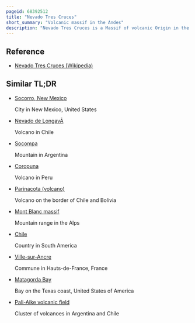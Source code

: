 ```yaml
---
pageid: 68392512
title: "Nevado Tres Cruces"
short_summary: "Volcanic massif in the Andes"
description: "Nevado Tres Cruces is a Massif of volcanic Origin in the Andes Mountains on the Border between Argentina and Chile. It has two main Summits Tres Cruces sur at 6748 Meters and Tres Cruces centro at 6629 Metres and a third minor Summit Tres cruces norte at 6030 Meters. Tres Cruces Sur is the sixth highest Mountain in the Andes."
---
```


## Reference

- [Nevado Tres Cruces (Wikipedia)](https://en.wikipedia.org/?curid=68392512)

## Similar TL;DR

- [Socorro, New Mexico](/tldr/en/socorro-new-mexico)

  City in New Mexico, United States

- [Nevado de LongavÃ­](/tldr/en/nevado-de-longavi)

  Volcano in Chile

- [Socompa](/tldr/en/socompa)

  Mountain in Argentina

- [Coropuna](/tldr/en/coropuna)

  Volcano in Peru

- [Parinacota (volcano)](/tldr/en/parinacota-volcano)

  Volcano on the border of Chile and Bolivia

- [Mont Blanc massif](/tldr/en/mont-blanc-massif)

  Mountain range in the Alps

- [Chile](/tldr/en/chile)

  Country in South America

- [Ville-sur-Ancre](/tldr/en/ville-sur-ancre)

  Commune in Hauts-de-France, France

- [Matagorda Bay](/tldr/en/matagorda-bay)

  Bay on the Texas coast, United States of America

- [Pali-Aike volcanic field](/tldr/en/pali-aike-volcanic-field)

  Cluster of volcanoes in Argentina and Chile
